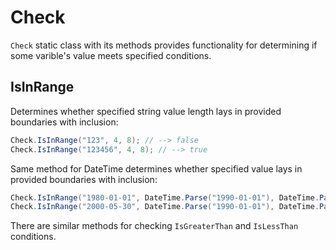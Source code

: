 # Check
`Check` static class with its methods provides functionality for determining if some varible's value meets specified conditions.

## IsInRange
Determines whether specified string value length lays in provided boundaries with inclusion:

```csharp
Check.IsInRange("123", 4, 8); // --> false
Check.IsInRange("123456", 4, 8); // --> true
```
Same method for DateTime determines whether specified value lays in provided boundaries with inclusion:

```csharp
Check.IsInRange("1980-01-01", DateTime.Parse("1990-01-01"), DateTime.Parse("2022-12-31")) // --> false
Check.IsInRange("2000-05-30", DateTime.Parse("1990-01-01"), DateTime.Parse("2022-12-31")) // --> true
```
There are similar methods for checking `IsGreaterThan` and `IsLessThan` conditions.
